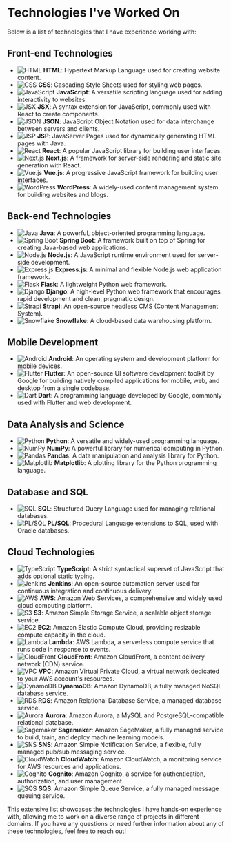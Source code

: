 # Technologies I've Worked On

Below is a list of technologies that I have experience working with:

## Front-end Technologies

- ![HTML](https://img.icons8.com/color/48/000000/html-5.png) **HTML**: Hypertext Markup Language used for creating website content.
- ![CSS](https://img.icons8.com/color/48/000000/css3.png) **CSS**: Cascading Style Sheets used for styling web pages.
- ![JavaScript](https://img.icons8.com/color/48/000000/javascript.png) **JavaScript**: A versatile scripting language used for adding interactivity to websites.
- ![JSX](https://img.icons8.com/plasticine/48/000000/jsx.png) **JSX**: A syntax extension for JavaScript, commonly used with React to create components.
- ![JSON](https://img.icons8.com/color/48/000000/json.png) **JSON**: JavaScript Object Notation used for data interchange between servers and clients.
- ![JSP](https://img.icons8.com/color/48/000000/java-server-pages.png) **JSP**: JavaServer Pages used for dynamically generating HTML pages with Java.
- ![React](https://img.icons8.com/plasticine/48/000000/react.png) **React**: A popular JavaScript library for building user interfaces.
- ![Next.js](https://img.icons8.com/color/48/000000/next.png) **Next.js**: A framework for server-side rendering and static site generation with React.
- ![Vue.js](https://img.icons8.com/color/48/000000/vue-js.png) **Vue.js**: A progressive JavaScript framework for building user interfaces.
- ![WordPress](https://img.icons8.com/color/48/000000/wordpress.png) **WordPress**: A widely-used content management system for building websites and blogs.

## Back-end Technologies

- ![Java](https://img.icons8.com/color/48/000000/java-coffee-cup-logo.png) **Java**: A powerful, object-oriented programming language.
- ![Spring Boot](https://img.icons8.com/color/48/000000/spring-logo.png) **Spring Boot**: A framework built on top of Spring for creating Java-based web applications.
- ![Node.js](https://img.icons8.com/color/48/000000/nodejs.png) **Node.js**: A JavaScript runtime environment used for server-side development.
- ![Express.js](https://img.icons8.com/color/48/000000/express.png) **Express.js**: A minimal and flexible Node.js web application framework.
- ![Flask](https://img.icons8.com/ios-filled/48/000000/flask.png) **Flask**: A lightweight Python web framework.
- ![Django](https://img.icons8.com/color/48/000000/django.png) **Django**: A high-level Python web framework that encourages rapid development and clean, pragmatic design.
- ![Strapi](https://img.icons8.com/windows/48/000000/strapi.png) **Strapi**: An open-source headless CMS (Content Management System).
- ![Snowflake](https://img.icons8.com/color/48/000000/snowflake.png) **Snowflake**: A cloud-based data warehousing platform.

## Mobile Development

- ![Android](https://img.icons8.com/color/48/000000/android-os.png) **Android**: An operating system and development platform for mobile devices.
- ![Flutter](https://img.icons8.com/color/48/000000/flutter.png) **Flutter**: An open-source UI software development toolkit by Google for building natively compiled applications for mobile, web, and desktop from a single codebase.
- ![Dart](https://img.icons8.com/color/48/000000/dart.png) **Dart**: A programming language developed by Google, commonly used with Flutter and web development.

## Data Analysis and Science

- ![Python](https://img.icons8.com/color/48/000000/python.png) **Python**: A versatile and widely-used programming language.
- ![NumPy](https://img.icons8.com/ios-filled/48/000000/numpy.png) **NumPy**: A powerful library for numerical computing in Python.
- ![Pandas](https://img.icons8.com/ios-filled/48/000000/pandas.png) **Pandas**: A data manipulation and analysis library for Python.
- ![Matplotlib](https://img.icons8.com/ios-filled/48/000000/matplotlib.png) **Matplotlib**: A plotting library for the Python programming language.

## Database and SQL

- ![SQL](https://img.icons8.com/color/48/000000/sql.png) **SQL**: Structured Query Language used for managing relational databases.
- ![PL/SQL](https://img.icons8.com/color/48/000000/pl-sql.png) **PL/SQL**: Procedural Language extensions to SQL, used with Oracle databases.

## Cloud Technologies

- ![TypeScript](https://img.icons8.com/color/48/000000/typescript.png) **TypeScript**: A strict syntactical superset of JavaScript that adds optional static typing.
- ![Jenkins](https://img.icons8.com/color/48/000000/jenkins.png) **Jenkins**: An open-source automation server used for continuous integration and continuous delivery.
- ![AWS](https://img.icons8.com/color/48/000000/amazon-web-services.png) **AWS**: Amazon Web Services, a comprehensive and widely used cloud computing platform.
- ![S3](https://img.icons8.com/color/48/000000/amazon-s3.png) **S3**: Amazon Simple Storage Service, a scalable object storage service.
- ![EC2](https://img.icons8.com/color/48/000000/amazon-ec2.png) **EC2**: Amazon Elastic Compute Cloud, providing resizable compute capacity in the cloud.
- ![Lambda](https://img.icons8.com/color/48/000000/amazon-lambda.png) **Lambda**: AWS Lambda, a serverless compute service that runs code in response to events.
- ![CloudFront](https://img.icons8.com/color/48/000000/cloudfront.png) **CloudFront**: Amazon CloudFront, a content delivery network (CDN) service.
- ![VPC](https://img.icons8.com/color/48/000000/amazon-vpc.png) **VPC**: Amazon Virtual Private Cloud, a virtual network dedicated to your AWS account's resources.
- ![DynamoDB](https://img.icons8.com/color/48/000000/dynamodb.png) **DynamoDB**: Amazon DynamoDB, a fully managed NoSQL database service.
- ![RDS](https://img.icons8.com/color/48/000000/amazon-rds.png) **RDS**: Amazon Relational Database Service, a managed database service.
- ![Aurora](https://img.icons8.com/color/48/000000/amazon-rds-aurora.png) **Aurora**: Amazon Aurora, a MySQL and PostgreSQL-compatible relational database.
- ![Sagemaker](https://img.icons8.com/color/48/000000/aws-sagemaker.png) **Sagemaker**: Amazon SageMaker, a fully managed service to build, train, and deploy machine learning models.
- ![SNS](https://img.icons8.com/color/48/000000/amazon-sns.png) **SNS**: Amazon Simple Notification Service, a flexible, fully managed pub/sub messaging service.
- ![CloudWatch](https://img.icons8.com/color/48/000000/amazon-cloudwatch.png) **CloudWatch**: Amazon CloudWatch, a monitoring service for AWS resources and applications.
- ![Cognito](https://img.icons8.com/color/48/000000/amazon-cognito.png) **Cognito**: Amazon Cognito, a service for authentication, authorization, and user management.
- ![SQS](https://img.icons8.com/color/48/000000/amazon-sqs.png) **SQS**: Amazon Simple Queue Service, a fully managed message queuing service.

This extensive list showcases the technologies I have hands-on experience with, allowing me to work on a diverse range of projects in different domains. If you have any questions or need further information about any of these technologies, feel free to reach out!
